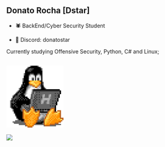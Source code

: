 ## Donato Rocha [Dstar]
- 🕷 BackEnd/Cyber Security Student

- 🔱 Discord: donatostar

Currently studying Offensive Security, Python, C# and Linux;


<img align="center" src="static/tux-linux-penguin.gif"
  alt="neutral" width="150">
-----

 <div>
  <a href="https://github.com/donatoRV">
  <img height="180em" src="https://github-readme-stats.vercel.app/api?username=donatoRV&show_icons=true&theme=graywhite&include_all_commits=true&count_private=true"/>  
</div>

##
